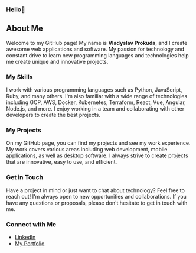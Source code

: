 ### Hello👋

## About Me

Welcome to my GitHub page! My name is **Vladyslav Prokuda**, and I create awesome web applications and software. My passion for technology and constant drive to learn new programming languages and technologies help me create unique and innovative projects.

### My Skills

I work with various programming languages such as Python, JavaScript, Ruby, and many others. I'm also familiar with a wide range of technologies including GCP, AWS, Docker, Kubernetes, Terraform, React, Vue, Angular, Node.js, and more. I enjoy working in a team and collaborating with other developers to create the best projects.

### My Projects

On my GitHub page, you can find my projects and see my work experience. My work covers various areas including web development, mobile applications, as well as desktop software. I always strive to create projects that are innovative, easy to use, and efficient.

### Get in Touch

Have a project in mind or just want to chat about technology? Feel free to reach out! I'm always open to new opportunities and collaborations. If you have any questions or proposals, please don't hesitate to get in touch with me.

### Connect with Me

 - [LinkedIn](https://www.linkedin.com/in/vladyslav-prokuda-9774a0160)
 - [My Portfolio](https://prokudavlad.github.io/My-Portfolio/) 
